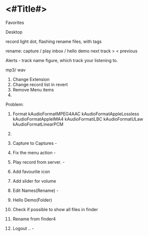 #  <#Title#>

Favorites


Desktop


record light dot, flashing
rename files, with tags

rename: capture / play inbox / hello demo
next track > < previous

Alerts - track name
figure, which track your listening to.

mp3/ wav


1. Change Extension
2. Change record list in revert
3. Remove Menu items
4.

Problem:
1. Format
kAudioFormatMPEG4AAC
kAudioFormatAppleLossless
kAudioFormatAppleIMA4
kAudioFormatiLBC
kAudioFormatULaw
kAudioFormatLinearPCM

2.

1. Capture to Captures -
2. Fix the menu action -
3. Play record from server. -
4. Add favourite icon
5. Add slider for volume
6. Edit Names(Rename) - 
7. Hello Demo(Folder)
8. Check if possible to show all files in finder
9. Rename from finder4
10. Logout .. -


